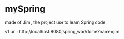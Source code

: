 # mySpring
made of Jim , the  project use to learn Spring code

v1 url  : http://localhost:8080/spring_war/dome?name=jim 
